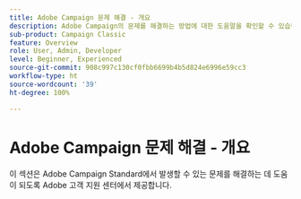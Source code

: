 ```yaml
---
title: Adobe Campaign 문제 해결 - 개요
description: Adobe Campaign의 문제를 해결하는 방법에 대한 도움말을 확인할 수 있습니다.
sub-product: Campaign Classic
feature: Overview
role: User, Admin, Developer
level: Beginner, Experienced
source-git-commit: 908c997c130cf0fbb6699b4b5d824e6996e59cc3
workflow-type: ht
source-wordcount: '39'
ht-degree: 100%

---
```



# Adobe Campaign 문제 해결 - 개요

이 섹션은 Adobe Campaign Standard에서 발생할 수 있는 문제를 해결하는 데 도움이 되도록 Adobe 고객 지원 센터에서 제공합니다.
